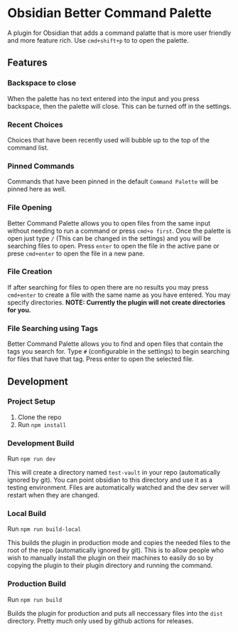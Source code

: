 # Obsidian Better Command Palette
A plugin for Obsidian that adds a command palatte that is more user friendly and more feature rich. Use `cmd+shift+p` to to open the palette.

## Features
### Backspace to close
When the palette has no text entered into the input and you press backspace, then the palette will close. This can be turned off in the settings.

### Recent Choices
Choices that have been recently used will bubble up to the top of the command list.

### Pinned Commands
Commands that have been pinned in the default `Command Palette` will be pinned here as well.

### File Opening
Better Command Palette allows you to open files from the same input without needing to run a command or press `cmd+o first`. Once the palette is open just type `/` (This can be changed in the settings) and you will be searching files to open. Press `enter` to open the file in the active pane or prese `cmd+enter` to open the file in a new pane.

### File Creation
If after searching for files to open there are no results you may press `cmd+enter` to create a file with the same name as you have entered. You may specify directories.
**NOTE: Currently the plugin will not create directories for you.**

### File Searching using Tags
Better Command Palette allows you to find and open files that contain the tags you search for.
Type `#` (configurable in the settings) to begin searching for files that have that tag. Press enter to open the selected file.

## Development
### Project Setup
1. Clone the repo
2. Run `npm install`

### Development Build
Run `npm run dev`

This will create a directory named `test-vault` in your repo (automatically ignored by git). You can point obsidian to this directory and use it as a testing environment. Files are automatically watched and the dev server will restart when they are changed.

### Local Build
Run `npm run build-local`

This builds the plugin in production mode and copies the needed files to the root of the repo (automatically ignored by git). This is to allow people who wish to manually install the plugin on their machines to easily do so by copying the plugin to their plugin directory and running the command.

### Production Build
Run `npm run build`

Builds the plugin for production and puts all neccessary files into the `dist` directory. Pretty much only used by github actions for releases.